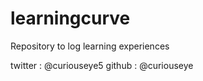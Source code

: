 # learningcurve

Repository to log learning experiences

twitter : @curiouseye5
github : @curiouseye
